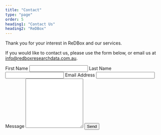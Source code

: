 ```yaml
---
title: "Contact"
type: "page"
order: 5
heading1: "Contact Us"
heading2: "ReDBox"
---
```

Thank you for your interest in ReDBox and our services.
 
If you would like to contact us, please use the form below, or email us at [info@redboxresearchdata.com.au](mailto:info@redboxresearchdata.com.au).
 
<form action="https://examples.webscript.io/contact" method="post">
	First Name
	<input type="text" border="1" name="fname" />
	Last Name
	<input type="text" border="1" name="lname" />
	Email Address
	<input type="text" border="1" name="email" />
	Message
	<textarea name="message" rows="10">
	</textarea>
	<button type="submit">Send</button>
</form>
